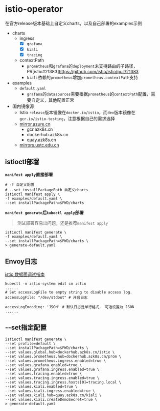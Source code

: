 # istio-operator

在官方release版本基础上自定义charts，以及自己部署的examples示例

- charts
    - ingress
        - [x] `grafana`
        - [x] `kiali`
        - [x] `tracing`
    - contextPath
        - `prometheus`和`grafana`的`deployment`未支持路由的子路径，PR[istio#21383]https://github.com/istio/istio/pull/21383
        - `kiali`依赖的`prometheus`增加`prometheus.contextPath`支持
- examples
    - `default.yaml`
        - `grafana`的`datasources`需要根据`prometheus`的`contextPath`配置，需要自定义，其他配置正常
- 国内镜像源
    - Istio `release`版本镜像在`docker.io/istio`，而`dev`版本镜像在`gcr.io/istio-testing`，注意根据自己的需求选择
    - [mirror.azure.cn](http://mirror.azure.cn/help/)
        - gcr.azk8s.cn
        - dockerhub.azk8s.cn
        - quay.azk8s.cn
    - [mirrors.ustc.edu.cn](http://mirrors.ustc.edu.cn/)

## istioctl部署

**`manifest apply`直接部署**
```shell script
# -f 自定义配置
# --set installPackagePath 自定义charts
istioctl manifest apply \
-f examples/default.yaml \
--set installPackagePath=$PWD/charts
```

**`manifest generate`后`kubectl apply`部署**

> 测试部署容易出问题，还是推荐`manifest apply`

```shell script
istioctl manifest generate \
-f examples/default.yaml \
--set installPackagePath=$PWD/charts \
> generate-default.yaml

```

## Envoy日志
[istio 数据面调试指南](https://imfox.io/2020/02/12/istio-debug-with-envoy-log/)
```
kubectl -n istio-system edit cm istio
......
# Set accessLogFile to empty string to disable access log.
accessLogFile: "/dev/stdout" # 开启日志

accessLogEncoding: 'JSON' # 默认日志是单行格式， 可选设置为 JSON
......
```

## --set指定配置

```shell script
istioctl manifest generate \
--set profile=default \
--set installPackagePath=$PWD/charts \
--set values.global.hub=dockerhub.azk8s.cn/istio \
--set values.prometheus.hub=dockerhub.azk8s.cn/prom \
--set values.prometheus.ingress.enabled=true \
--set values.grafana.enabled=true \
--set values.grafana.ingress.enabled=true \
--set values.tracing.enabled=true \
--set values.tracing.ingress.enabled=true \
--set values.tracing.ingress.hosts[0]=tracing.local \
--set values.kiali.enabled=true \
--set values.kiali.ingress.enabled=true \
--set values.kiali.hub=quay.azk8s.cn/kiali \
--set values.kiali.createDemoSecret=true \
> generate-default.yaml
```
